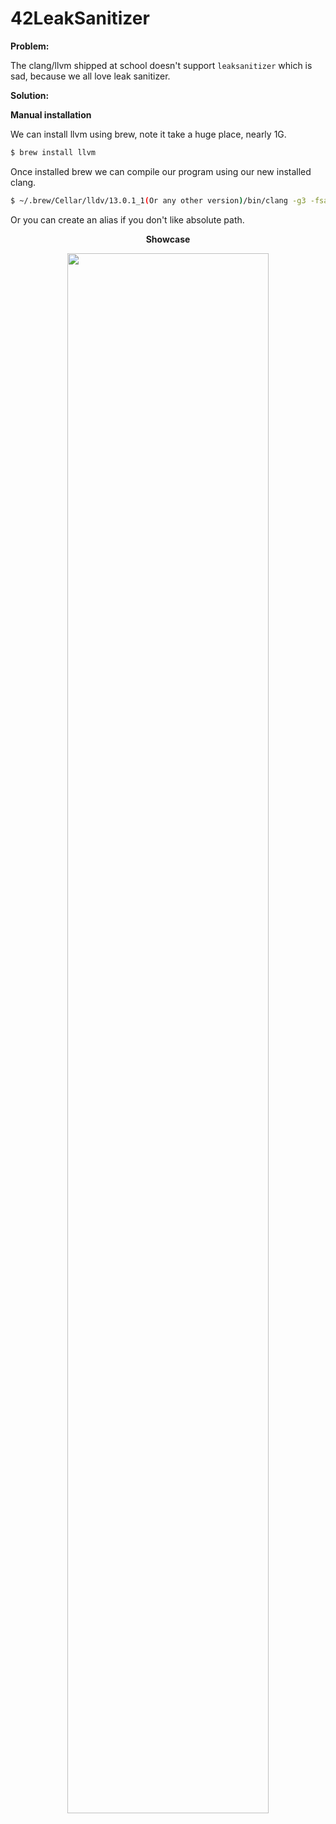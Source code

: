# 42LeakSanitizer

<b> Problem: </b>

The clang/llvm shipped at school doesn't support `leaksanitizer` which is sad, because we all love leak sanitizer.

<b> Solution: </b>

<b> Manual installation </b>

We can install llvm using brew, note it take a huge place, nearly 1G.

```sh
$ brew install llvm
```

Once installed brew we can compile our program using our new installed clang.

```sh
$ ~/.brew/Cellar/lldv/13.0.1_1(Or any other version)/bin/clang -g3 -fsanitize=leak program.c -o output
```
Or you can create an alias if you don't like absolute path.

<p align="center">
  <b> Showcase </b>
</p>

<p align="center">
  <img width="80%" src="https://github.com/ioscreams/42LeakSanitizer/blob/main/showcase/showcase.png">
</p>

